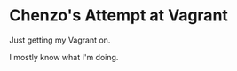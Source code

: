 Chenzo's Attempt at Vagrant
==========

Just getting my Vagrant on.

I mostly know what I'm doing. 

